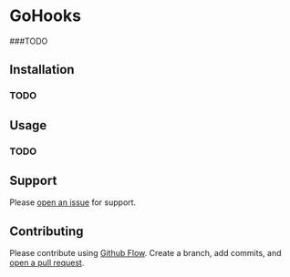 # GoHooks

###TODO

## Installation

### TODO

## Usage

### TODO

## Support

Please [open an issue](https://github.com/gointo/gitHooks/issues/new) for support.

## Contributing

Please contribute using [Github Flow](https://guides.github.com/introduction/flow/). Create a branch, add commits, and [open a pull request](https://github.com/gointo/gitHooks/compare/).
